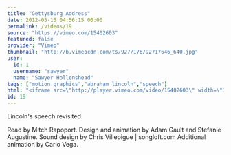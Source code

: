 ```yaml
---
title: "Gettysburg Address"
date: 2012-05-15 04:56:15 00:00
permalink: /videos/19
source: "https://vimeo.com/15402603"
featured: false
provider: "Vimeo"
thumbnail: "http://b.vimeocdn.com/ts/927/176/92717646_640.jpg"
user:
  id: 1
  username: "sawyer"
  name: "Sawyer Hollenshead"
tags: ["motion graphics","abraham lincoln","speech"]
html: "<iframe src=\"http://player.vimeo.com/video/15402603\" width=\"1280\" height=\"720\" frameborder=\"0\" webkitAllowFullScreen mozallowfullscreen allowFullScreen></iframe>"
id: 19
---
```


Lincoln's speech revisited.

Read by Mitch Rapoport.
Design and animation by Adam Gault and Stefanie Augustine.
Sound design by Chris Villepigue | songloft.com
Additional animation by Carlo Vega.